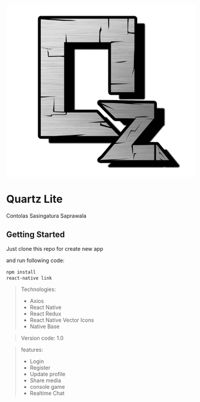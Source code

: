 ![alt text](https://github.com/Gerobak/QLite/blob/dev-heru/src/assets/img/metal2.jpg)

# Quartz Lite
 Contolas Sasingatura Saprawala
 
## Getting Started

Just clone this repo for create new app

and run following code:

 ```
 npm install
 react-native link
 ```
 
 
 > Technologies:
 > - Axios
 > - React Native
 > - React Redux
 > - React Native Vector Icons
 > - Native Base
 
 > Version code: 1.0
 
 > features: 
 > - Login
 > - Register
 > - Update profile
 > - Share media
 > - console game
 > - Realtime Chat
